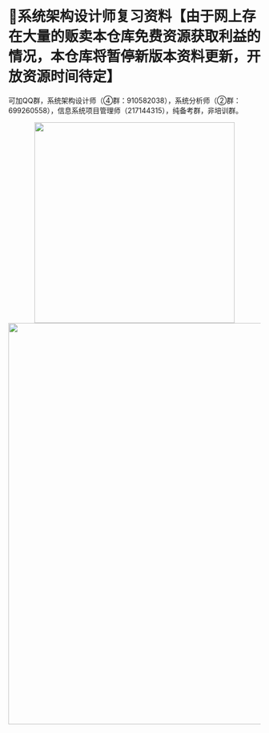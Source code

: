 ﻿# :100:系统架构设计师复习资料【由于网上存在大量的贩卖本仓库免费资源获取利益的情况，本仓库将暂停新版本资料更新，开放资源时间待定】
 
 
 可加QQ群，系统架构设计师（④群：910582038），系统分析师（②群：699260558），信息系统项目管理师（217144315），纯备考群，非培训群。



<div align="center">
  <kbd><img src="https://raw.githubusercontent.com/xxlllq/system_architect/master/files.png" width=400 />
    </kbd>
   </div>

<div align="center">
  <kbd><img src="https://raw.githubusercontent.com/xxlllq/system_architect/master/rq.png" width=800 />
    </kbd>
   </div>